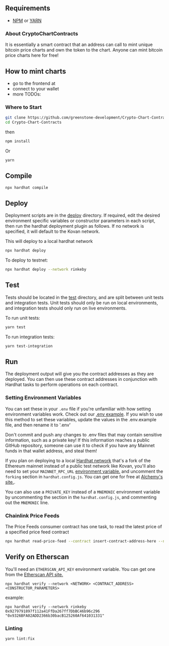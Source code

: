  ## Requirements

- [NPM](https://www.npmjs.com/) or [YARN](https://yarnpkg.com/)

### About CryptoChartContracts

It is essentially a smart contract that an address  can call to mint unique bitcoin price charts and own the token to the chart.
Anyone can mint bitcoin price charts here for free!


## How to mint charts
- go to the frontend at
- connect to your wallet
- more TODOs:







### Where to Start

```bash
git clone https://github.com/greenstone-development/Crypto-Chart-Contracts
cd Crypto-Chart-Contracts
```
then

```bash
npm install
```

Or

```bash
yarn
```

## Compile
```bash
npx hardhat compile
```
## Deploy

Deployment scripts are in the [deploy](https://github.com/greenstone-development/Crypto-Chart-Contracts/deploy) directory. If required, edit the desired environment specific variables or constructor parameters in each script, then run the hardhat deployment plugin as follows. If no network is specified, it will default to the Kovan network.


This will deploy to a local hardhat network

```bash
npx hardhat deploy
```

To deploy to testnet:
```bash
npx hardhat deploy --network rinkeby
```

## Test
Tests should be located in the [test](https://github.com/greenstone-development/Crypto-Chart-Contracts/test) directory, and are split between unit tests and integration tests. Unit tests should only be run on local environments, and integration tests should only run on live environments.

To run unit tests:

```bash
yarn test
```

To run integration tests:

```bash
yarn test-integration
```

## Run

The deployment output will give you the contract addresses as they are deployed. You can then use these contract addresses in conjunction with Hardhat tasks to perform operations on each contract.


### Setting Environment Variables
You can set these in your `.env` file if you're unfamiliar with how setting environment variables work. Check out our [.env example](https://github.com/greenstone-development/Crypto-Chart-Contracts/blob/main/.env.example). If you wish to use this method to set these variables, update the values in the .env.example file, and then rename it to '.env'

Don't commit and push any changes to .env files that may contain sensitive information, such as a private key! If this information reaches a public GitHub repository, someone can use it to check if you have any Mainnet funds in that wallet address, and steal them!

If you plan on deploying to a local [Hardhat network](https://hardhat.org/hardhat-network/) that's a fork of the Ethereum mainnet instead of a public test network like Kovan, you'll also need to set your `MAINNET_RPC_URL` [environment variable.](https://www.twilio.com/blog/2017/01/how-to-set-environment-variables.html) and uncomment the `forking` section in `hardhat.config.js`. You can get one for free at [Alchemy's site.](https://alchemyapi.io/).

You can also use a `PRIVATE_KEY` instead of a `MNEMONIC` environment variable by uncommenting the section in the `hardhat.config.js`, and commenting out the `MNEMONIC` line.


### Chainlink Price Feeds
The Price Feeds consumer contract has one task, to read the latest price of a specified price feed contract

```bash
npx hardhat read-price-feed --contract insert-contract-address-here --network network
```

## Verify on Etherscan

You'll need an `ETHERSCAN_API_KEY` environment variable. You can get one from the [Etherscan API site.](https://etherscan.io/apis)

```
npx hardhat verify --network <NETWORK> <CONTRACT_ADDRESS> <CONSTRUCTOR_PARAMETERS>
```
example:

```
npx hardhat verify --network rinkeby 0x9279791897f112a41FfDa267ff7DbBC46b96c296 "0x9326BFA02ADD2366b30bacB125260Af641031331"
```

### Linting

```
yarn lint:fix
```
